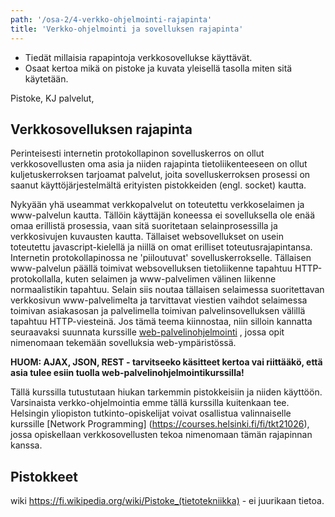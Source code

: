 ```yaml
---
path: '/osa-2/4-verkko-ohjelmointi-rajapinta'
title: 'Verkko-ohjelmointi ja sovelluksen rajapinta'
---
```


<text-box variant='learningObjectives' name='Oppimistavoitteet'>

- Tiedät millaisia rapapintoja verkkosovellukse käyttävät.
- Osaat kertoa mikä on pistoke ja kuvata yleisellä tasolla miten sitä käytetään.

</text-box>

Pistoke, KJ palvelut, 

## Verkkosovelluksen rajapinta

Perinteisesti internetin protokollapinon sovelluskerros on ollut verkkosovellusten oma asia ja niiden rajapinta tietoliikenteeseen on ollut kuljetuskerroksen tarjoamat palvelut, joita sovelluskerroksen prosessi on saanut käyttöjärjestelmältä erityisten pistokkeiden (engl. socket) kautta.

Nykyään yhä useammat verkkopalvelut on toteutettu verkkoselaimen ja www-palvelun kautta. Tällöin käyttäjän koneessa ei sovelluksella ole enää omaa erillistä prosessia, vaan sitä suoritetaan selainprosessilla ja verkkosivujen kuvausten kautta. Tällaiset websovellukset on usein toteutettu javascript-kielellä ja niillä on omat erilliset toteutusrajapintansa.  Internetin protokollapinossa ne 'piiloutuvat' sovelluskerrokselle. Tällaisen www-palvelun päällä toimivat websovelluksen tietoliikenne tapahtuu HTTP-protokollalla, kuten selaimen ja www-palvelimen välinen liikenne normaalistikin tapahtuu. Selain siis noutaa tällaisen selaimessa suoritettavan verkkosivun www-palvelimelta ja tarvittavat viestien vaihdot selaimessa toimivan asiakasosan ja palvelimella toimivan palvelinsovelluksen välillä tapahtuu HTTP-viesteinä. Jos tämä teema kiinnostaa, niin silloin kannatta seuraavaksi suunnata kurssille [web-palvelinohjelmointi](https://courses.helsinki.fi/fi/tkt21007) , jossa opit nimenomaan tekemään sovelluksia web-ympäristössä.

**HUOM: AJAX, JSON, REST - tarvitseeko käsitteet kertoa vai riittääkö, että asia tulee esiin tuolla web-palvelinohjelmointikurssilla!**

Tällä kurssilla tutustutaan hiukan tarkemmin pistokkeisiin ja niiden käyttöön. Varsinaista verkko-ohjelmointia emme tällä kurssilla kuitenkaan tee. Helsingin yliopiston tutkinto-opiskelijat voivat osallistua valinnaiselle kurssille [Network Programming] (https://courses.helsinki.fi/fi/tkt21026), jossa opiskellaan verkkosovellusten tekoa nimenomaan tämän rajapinnan kanssa.


## Pistokkeet





wiki https://fi.wikipedia.org/wiki/Pistoke_(tietotekniikka)  - ei juurikaan tietoa.

